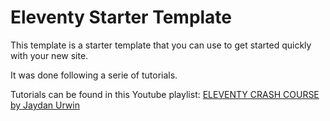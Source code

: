 # Eleventy Starter Template

This template is a starter template that you can use to get started quickly with your new site.

It was done following a serie of tutorials.

Tutorials can be found in this Youtube playlist: 
<a href="https://youtube.com/playlist?list=PLtLXFsdHI8JTwScHvB924dY3PNwNJjjuW&si=vLQgVo7Ys74UcAiO" target="_blank">ELEVENTY CRASH COURSE by Jaydan Urwin</a>
